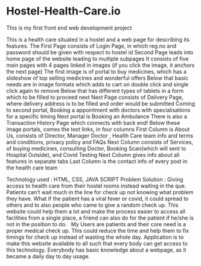 # Hostel-Health-Care.io
This is my first front end web development project

This is a health care situated in a hostel and a web page for describing its features.
The First Page consists of Login Page, in which reg.no and password should be given with respect to hostel id
Second Page leads into home page of the website leading to multiple subpages
It consists of five main pages with 4 pages linked in images (if you click the image, it anchors the next page)
The first image is of portal to buy medicines, which has a slideshow of top selling medicines and wonderful offers
Below that basic needs are in image formats which adds to cart on double click and single click again to remove
Below that has different types of tablets in a form which to be filled to proceed next
Next Page consists of Delivery Page, where delivery address is to be filled and order would be submitted
Coming to second portal, Booking a appointment with doctors with specialisations for a specific timing
Next portal is Booking an Ambulance
There is also a Transaction History Page which connects with back end!
Below these image portals, comes the text links, in four columns
First Column is About Us, consists of Director, Manager Doctor , Health Care team info and terms and conditions, privacy policy and FAQs
Next Column consists of Services, of buying medicines, consulting Doctor, Booking Scan(which will sent to Hospital Outside), and Covid Testing
Next Column gives info about all features in separate tabs
Last Column is the contact info of every post in the health care team

Technology used : HTML, CSS, JAVA SCRIPT
Problem Solution : Giving access to health care from their hostel rooms instead waiting in the que. Patients can’t wait much in the line for check up not knowing what problem they have. What if the patient has a viral fever or covid, it could spread to others and to also people who came to give a random check up. This website could help them a lot and make the process easier to access all facilities from a single place, a friend can also do for the patient if he/she is not in the position to do.
 
My Users are patients and their core need is a proper medical check up. This could reduce the time and help them to fix timings for check up instead of wasting the whole day.
Application is to make this website available to all such that every body can get access to this technology. Everybody has basic knowledge about a webpage, as it became a daily day to day usage.


